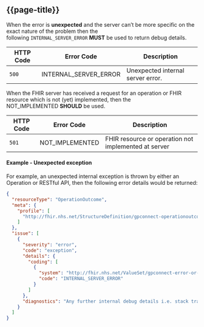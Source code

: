 ## {{page-title}}

When the error is **unexpected** and the server can’t be more specific on the exact nature of the problem then the following `INTERNAL_SERVER_ERROR` **MUST** be used to return debug details.

|HTTP Code|Error Code|Description|
|---|---|---|
|`500`|INTERNAL_SERVER_ERROR|Unexpected internal server error.|

When the FHIR server has received a request for an operation or FHIR resource which is not (yet) implemented, then the NOT_IMPLEMENTED **SHOULD** be used.

|HTTP Code|Error Code|Description|
|---|---|---|
|`501`|NOT_IMPLEMENTED|FHIR resource or operation not implemented at server|

#### Example - Unexpected exception

For example, an unexpected internal exception is thrown by either an Operation or RESTful API, then the following error details would be returned:

```json
{
  "resourceType": "OperationOutcome",
  "meta": {
    "profile": [
      "http://fhir.nhs.net/StructureDefinition/gpconnect-operationoutcome-1"
    ]
  },
  "issue": [
    {
      "severity": "error",
      "code": "exception",
      "details": {
        "coding": [
          {
            "system": "http://fhir.nhs.net/ValueSet/gpconnect-error-or-warning-code-1",
            "code": "INTERNAL_SERVER_ERROR"
          }
        ]
      },
      "diagnostics": "Any further internal debug details i.e. stack trace details etc."
    }
  ]
}
```
